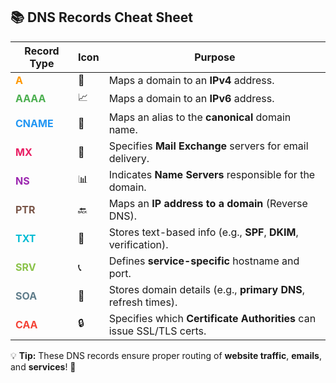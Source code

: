 ## 📚 DNS Records Cheat Sheet  

| Record Type | Icon | Purpose |
|-------------|------|---------|
| **<span style="color:#FF9800">A</span>**       | 📍  | Maps a domain to an **IPv4** address. |
| **<span style="color:#4CAF50">AAAA</span>**    | 📈  | Maps a domain to an **IPv6** address. |
| **<span style="color:#2196F3">CNAME</span>**   | 🔗  | Maps an alias to the **canonical** domain name. |
| **<span style="color:#E91E63">MX</span>**      | 📨  | Specifies **Mail Exchange** servers for email delivery. |
| **<span style="color:#9C27B0">NS</span>**      | 📊  | Indicates **Name Servers** responsible for the domain. |
| **<span style="color:#795548">PTR</span>**     | 🔙  | Maps an **IP address to a domain** (Reverse DNS). |
| **<span style="color:#00BCD4">TXT</span>**     | 📝  | Stores text-based info (e.g., **SPF**, **DKIM**, verification). |
| **<span style="color:#8BC34A">SRV</span>**     | 📞  | Defines **service-specific** hostname and port. |
| **<span style="color:#607D8B">SOA</span>**     | 📄  | Stores domain details (e.g., **primary DNS**, refresh times). |
| **<span style="color:#F44336">CAA</span>**     | 🔒  | Specifies which **Certificate Authorities** can issue SSL/TLS certs. |

💡 **Tip:** These DNS records ensure proper routing of **website traffic**, **emails**, and **services**! 🚀  
